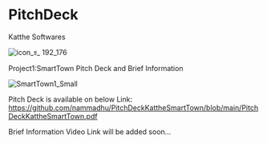 # PitchDeck
Katthe Softwares

![icon_ಕ_ 192_176](https://github.com/nammadhu/PitchDeckKattheSmartTown/assets/3640748/c97ed54c-bda1-4fdd-aab7-ed8d05752a10)

Project1:SmartTown Pitch Deck and Brief Information

![SmartTown1_Small](https://github.com/nammadhu/PitchDeckKattheSmartTown/assets/3640748/f78698ff-31cd-44b0-8694-a33e52d8644e)

Pitch Deck is available on below Link:
https://github.com/nammadhu/PitchDeckKattheSmartTown/blob/main/PitchDeckKattheSmartTown.pdf

Brief Information Video Link will be added soon...

